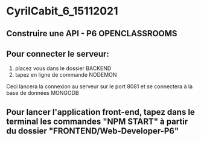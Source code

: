 # CyrilCabit_6_15112021
## Construire une API - P6 OPENCLASSROOMS

## Pour connecter le serveur:
1. placez vous dans le dossier BACKEND
2. tapez en ligne de commande NODEMON

Ceci lancera la connexion au serveur sur le port 8081 et se connectera à la base de données MONGODB

## Pour lancer l'application front-end, tapez dans le terminal les commandes "NPM START" à partir du dossier "FRONTEND/Web-Developer-P6"



